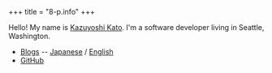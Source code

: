 +++
title = "8-p.info"
+++

Hello! My name is [Kazuyoshi Kato](/me/). I'm a software developer living in Seattle, Washington.

- [Blogs](https://blog.8-p.info/) -- [Japanese](https://blog.8-p.info/ja/) /  [English](https://blog.8-p.info/en/)
- [GitHub](https://github.com/kzys/)
